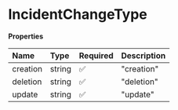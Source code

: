 # IncidentChangeType

**Properties**

| Name     | Type   | Required | Description |
| :------- | :----- | :------- | :---------- |
| creation | string | ✅       | "creation"  |
| deletion | string | ✅       | "deletion"  |
| update   | string | ✅       | "update"    |

<!-- This file was generated by liblab | https://liblab.com/ -->
